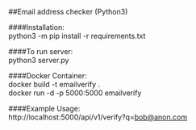 ##Email address checker (Python3)

####Installation:  
python3 -m pip install -r requirements.txt  

####To run server:  
python3 server.py

####Docker Container:  
docker build -t emailverify .  
docker run -d -p 5000:5000 emailverify  

####Example Usage:  
http://localhost:5000/api/v1/verify?q=bob@anon.com


